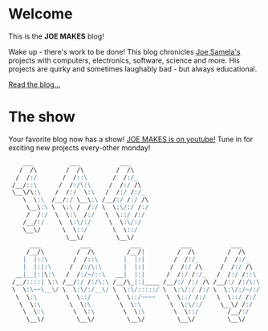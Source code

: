 # Welcome

This is the **JOE MAKES** blog!

Wake up - there's work to be done! This blog chronicles [Joe Samela's](https://josephsamela.github.io/) projects with computers, electronics, software, science and more. His projects are quirky and sometimes laughably bad - but always educational.

[Read the blog...](archive.html)

# The show

Your favorite blog now has a show! [JOE MAKES is on youtube!](https://www.youtube.com/channel/UCpi9d158eNHx1bXs5ZzXPUA) Tune in for exciting new projects every-other monday!

```abc
    ___          ___           ___      
   /  /\        /  /\         /  /\     
  /  /:/       /  /::\       /  /:/_    
 /__/::\      /  /:/\:\     /  /:/ /\   
 \__\/\:\    /  /:/  \:\   /  /:/ /:/_  
    \  \:\  /__/:/ \__\:\ /__/:/ /:/ /\ 
     \__\:\ \  \:\ /  /:/ \  \:\/:/ /:/ 
     /  /:/  \  \:\  /:/   \  \::/ /:/  
    /__/:/    \  \:\/:/     \  \:\/:/   
    \__\/      \  \::/       \  \::/    
                \__\/         \__\/     
      ___           ___           ___           ___           ___      
     /__/\         /  /\         /__/|         /  /\         /  /\     
    |  |::\       /  /::\       |  |:|        /  /:/_       /  /:/_    
    |  |:|:\     /  /:/\:\      |  |:|       /  /:/ /\     /  /:/ /\   
  __|__|:|\:\   /  /:/~/::\   __|  |:|      /  /:/ /:/_   /  /:/ /::\  
 /__/::::| \:\ /__/:/ /:/\:\ /__/\_|:|____ /__/:/ /:/ /\ /__/:/ /:/\:\ 
 \  \:\~~\__\/ \  \:\/:/__\/ \  \:\/:::::/ \  \:\/:/ /:/ \  \:\/:/~/:/ 
  \  \:\        \  \::/       \  \::/~~~~   \  \::/ /:/   \  \::/ /:/  
   \  \:\        \  \:\        \  \:\        \  \:\/:/     \__\/ /:/   
    \  \:\        \  \:\        \  \:\        \  \::/        /__/:/    
     \__\/         \__\/         \__\/         \__\/         \__\/     
```
